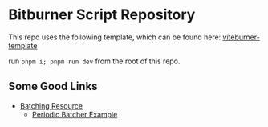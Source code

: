 # Bitburner Script Repository

This repo uses the following template, which can be found here: [viteburner-template](https://github.com/Tanimodori/viteburner-template)

run `pnpm i; pnpm run dev` from the root of this repo.

## Some Good Links

- [Batching Resource](https://darktechnomancer.github.io/)
  - [Periodic Batcher Example](https://github.com/DarkTechnomancer/darktechnomancer.github.io/tree/main/Part%204:%20Periodic)
